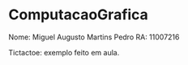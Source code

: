 # ComputacaoGrafica
Nome: Miguel Augusto Martins Pedro
RA: 11007216

Tictactoe: exemplo feito em aula.
